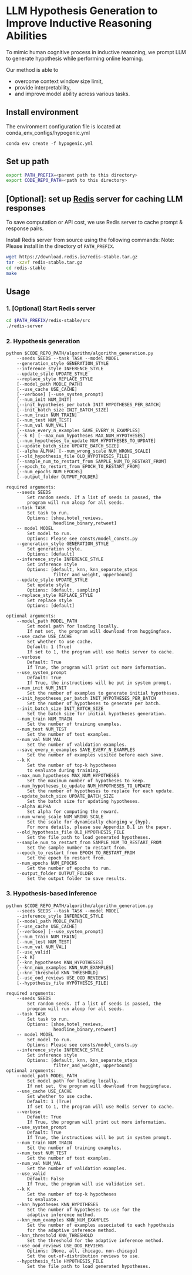 # LLM Hypothesis Generation to Improve Inductive Reasoning Abilities

To mimic human cognitive process in inductive reasoning, we prompt LLM to generate hypothesis while performing online learning.

Our method is able to
* overcome context window size limit,
* provide interpretability,
* and improve model ability across various tasks.

## Install environment
The environment configuration file is located at conda_env_configs/hypogenic.yml
```
conda env create -f hypogenic.yml
```

## Set up path

```bash
export PATH_PREFIX=<parent path to this directory>
export CODE_REPO_PATH=<path to this directory>
```
## [Optional]: set up [Redis](https://redis.io) server for caching LLM responses
To save computation or API cost, we use Redis server to cache prompt & response pairs.

Install Redis server from source using the following commands:
Note: Please install in the directory of `PATH_PREFIX`.
```bash
wget https://download.redis.io/redis-stable.tar.gz
tar -xzvf redis-stable.tar.gz
cd redis-stable
make
```

## Usage
### 1. [Optional] Start Redis server
```bash
cd $PATH_PREFIX/redis-stable/src
./redis-server
```
### 2. Hypothesis generation
```
python $CODE_REPO_PATH/algorithm/algorithm_generation.py  
    --seeds SEEDS --task TASK --model MODEL 
    --generation_style GENERATION_STYLE
    --inference_style INFERENCE_STYLE
    --update_style UPDATE_STYLE
    --replace_style REPLACE_STYLE
    [--model_path MODLE_PATH] 
    [--use_cache USE_CACHE]
    [--verbose] [--use_system_prompt] 
    [--num_init NUM_INIT]
    [--init_hypotheses_per_batch INIT_HYPOTHESES_PER_BATCH]
    [--init_batch_size INIT_BATCH_SIZE] 
    [--num_train NUM_TRAIN] 
    [--num_test NUM_TEST]
    [--num_val NUM_VAL]
    [--save_every_n_examples SAVE_EVERY_N_EXAMPLES]
    [--k K] [--max_num_hypotheses MAX_NUM_HYPOTHESES]
    [--num_hypotheses_to_update NUM_HYPOTHESES_TO_UPDATE]
    [--update_batch_size UPDATE_BATCH_SIZE]
    [--alpha ALPHA] [--num_wrong_scale NUM_WRONG_SCALE]
    [--old_hypothesis_file OLD_HYPOTHESIS_FILE]
    [--sample_num_to_restart_from SAMPLE_NUM_TO_RESTART_FROM]
    [--epoch_to_restart_from EPOCH_TO_RESTART_FROM]
    [--num_epochs NUM_EPOCHS]
    [--output_folder OUTPUT_FOLDER]

required arguments: 
    --seeds SEEDS
        Set random seeds. If a list of seeds is passed, the 
        program will run aloop for all seeds.
    --task TASK
        Set task to run. 
        Options: [shoe,hotel_reviews,
                  headline_binary,retweet]
    -- model MODEL
        Set model to run.
        Options: Please see consts/model_consts.py
    --generation_style GENERATION_STYLE
        Set generation style.
        Options: [default]
    --inference_style INFERENCE_STYLE
        Set inference style
        Options: [default, knn, knn_separate_steps
                  filter_and_weight, upperbound]
    --update_style UPDATE_STYLE
        Set update style
        Options: [default, sampling]
    --replace_style REPLACE_STYLE
        Set replace style
        Options: [default]

optional arguments:
    --model_path MODEL_PATH
        Set model path for loading locally. 
        If not set, the program will download from huggingface. 
    --use_cache USE_CACHE
        Set whether to use cache. 
        Default: 1 (True)
        If set to 1, the program will use Redis server to cache.
    --verbose
        Default: True
        If True, the program will print out more information.
    --use_system_prompt
        Default: True
        If True, the instructions will be put in system prompt.    
    --num_init NUM_INIT
        Set the number of examples to generate initial hypotheses.
    --init_hypotheses_per_batch INIT_HYPOTHESES_PER_BATCH
        Set the number of hypotheses to generate per batch.
    --init_batch_size INIT_BATCH_SIZE
        Set the batch size for initial hypotheses generation.
    --num_train NUM_TRAIN
        Set the number of training examples.
    --num_test NUM_TEST
        Set the number of test examples.
    --num_val NUM_VAL
        Set the number of validation examples.
    --save_every_n_examples SAVE_EVERY_N_EXAMPLES
        Set the number of examples visited before each save.
    --k K
        Set the number of top-k hypotheses 
        to evaluate during training.
    --max_num_hypotheses MAX_NUM_HYPOTHESES
        Set the maximum number of hypotheses to keep.
    --num_hypotheses_to_update NUM_HYPOTHESES_TO_UPDATE
        Set the number of hypotheses to replace for each update.
    --update_batch_size UPDATE_BATCH_SIZE
        Set the batch size for updating hypotheses.
    --alpha ALPHA
        Set alpha for computing the reward.
    --num_wrong_scale NUM_WRONG_SCALE
        Set the scale for dynamically changing w_{hyp}.
        For more details, please see Appendix B.1 in the paper.
    --old_hypothesis_file OLD_HYPOTHESIS_FILE
        Set the file path to load generated hypotheses.
    --sample_num_to_restart_from SAMPLE_NUM_TO_RESTART_FROM
        Set the sample number to restart from.
    --epoch_to_restart_from EPOCH_TO_RESTART_FROM
        Set the epoch to restart from.
    --num_epochs NUM_EPOCHS
        Set the number of epochs to run.
    --output_folder OUTPUT_FOLDER
        Set the output folder to save results.                           
```
### 3. Hypothesis-based inference
```
python $CODE_REPO_PATH/algorithm/algorithm_generation.py  
    --seeds SEEDS --task TASK --model MODEL 
    --inference_style INFERENCE_STYLE
    [--model_path MODLE_PATH] 
    [--use_cache USE_CACHE]
    [--verbose] [--use_system_prompt] 
    [--num_train NUM_TRAIN] 
    [--num_test NUM_TEST]
    [--num_val NUM_VAL]
    [--use_valid]
    [--k K] 
    [--knn_hypotheses KNN_HYPOTHESES]
    [--knn_num_examples KNN_NUM_EXAMPLES]
    [--knn_threshold KNN_THRESHOLD]
    [--use_ood_reviews USE_OOD_REVIEWS]
    [--hypothesis_file HYPOTHESIS_FILE]

required arguments: 
    --seeds SEEDS
        Set random seeds. If a list of seeds is passed, the 
        program will run aloop for all seeds.
    --task TASK
        Set task to run. 
        Options: [shoe,hotel_reviews,
                  headline_binary,retweet]
    -- model MODEL
        Set model to run.
        Options: Please see consts/model_consts.py
    --inference_style INFERENCE_STYLE
        Set inference style
        Options: [default, knn, knn_separate_steps
                  filter_and_weight, upperbound]
optional arguments:
    --model_path MODEL_PATH
        Set model path for loading locally. 
        If not set, the program will download from huggingface. 
    --use_cache USE_CACHE
        Set whether to use cache. 
        Default: 1 (True)
        If set to 1, the program will use Redis server to cache.
    --verbose
        Default: True
        If True, the program will print out more information.
    --use_system_prompt
        Default: True
        If True, the instructions will be put in system prompt.    
    --num_train NUM_TRAIN
        Set the number of training examples.
    --num_test NUM_TEST
        Set the number of test examples.
    --num_val NUM_VAL
        Set the number of validation examples.
    --use_valid
        Default: False
        If True, the program will use validation set.
    --k K
        Set the number of top-k hypotheses 
        to evaluate.
    --knn_hypotheses KNN_HYPOTHESES
        Set the number of hypotheses to use for the 
        adaptive inference method.
    --knn_num_examples KNN_NUM_EXAMPLES
        Set the number of examples associated to each hypothesis 
        for the adaptive inference method.
    --knn_threshold KNN_THRESHOLD
        Set the threshold for the adaptive inference method.
    --use_ood_reviews USE_OOD_REVIEWS
        Options: [None, all, chicago, non-chicago]
        Set the out-of-distribution reviews to use.
    --hypothesis_file HYPOTHESIS_FILE
        Set the file path to load generated hypotheses.
```
<!-- ## Add your own dataset
1. Add your dataset to `data` directory.
2. Update code accordingly:
    * `code/tasks.py`: define the new task.
    * `code/data_loader.py`: add the data path to load the new data.
    * `code/data_processor.py`: write processor for the new dataset.
    * `code/prompt.py`: add prompt for the new dataset. -->
